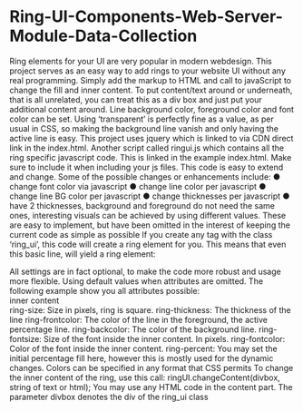 # Ring-UI-Components-Web-Server-Module-Data-Collection
Ring elements for your UI are very popular in modern webdesign. This project serves as an easy way to add rings to your website UI without any real programming. Simply add the markup to HTML and call to javaScript to change the fill and inner content. To put content/text around or underneath, that is all unrelated, you can treat this as a div box and just put your additional content around. Line background color, foreground color and font color can be set. Using ‘transparent’ is perfectly fine as a value, as per usual in CSS, so making the background line vanish and only having the active line is easy. This project uses jquery which is linked to via CDN direct link in the index.html. Another script called ringui.js which contains all the ring specific javascript code. This is linked in the example index.html. Make sure to include it when including your js files.
This code is easy to extend and change.
Some of the possible changes or enhancements include:
● change font color via javascript
● change line color per javascript
● change line BG color per javascript
● change thicknesses per javascript
● have 2 thicknesses, background and foreground do not need the same ones, interesting visuals can be achieved by using different values. These are easy to implement, but have been omitted in the interest of keeping the current code as simple as possible
If you create any tag with the class ‘ring_ui’, this code will create a ring element for
you. This means that even this basic line, will yield a ring element:
<div id='defaultring' class='ring_ui'></div>
All settings are in fact optional, to make the code more robust and usage more
flexible. Using default values when attributes are omitted.
The following example show you all attributes possible:
<div class='ring_ui' ring-size='240' ring-thickness='8'
ring-frontcolor='orange' ring-backcolor='#444' ring-fontsize='64'
ring-fontcolor='orange' ring-percent='33' > inner content</div>
ring-size: Size in pixels, ring is square.
ring-thickness: The thickness of the line
ring-frontcolor: The color of the line in the foreground, the active percentage line.
ring-backcolor: The color of the background line.
ring-fontsize: Size of the font inside the inner content. In pixels.
ring-fontcolor: Color of the font inside the inner content.
ring-percent: You may set the initial percentage fill here, however this is mostly used for the dynamic changes.
Colors can be specified in any format that CSS permits To change the inner content of the ring, use this call:
ringUI.changeContent(divbox, string of text or html);
You may use any HTML code in the content part. The parameter divbox denotes the div of the ring_ui class
